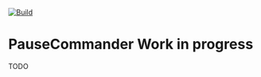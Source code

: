 [![Build](https://github.com/no-1-noob/PauseCommander/actions/workflows/createbuild.yaml/badge.svg?branch=master)](https://github.com/no-1-noob/PauseCommander/actions/workflows/createbuild.yaml)

# PauseCommander Work in progress

TODO
